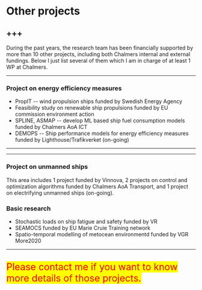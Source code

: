 # Other projects

+++
---

During the past years, the research team has been financially supported by more than 10 other projects, including both Chalmers internal and external fundings. 
Below I just list several of them which I am in charge of at least 1 WP at Chalmers.

---

### Project on energy efficiency measures

* PropIT -- wind propulsion ships funded by Swedish Energy Agency
* Feasibility study on renewable ship propulsions funded by EU commission environment action
* SPLINE, ASMAP -- develop ML based ship fuel consumption models funded by Chalmers AoA ICT
* DEMOPS -- Ship performance models for energy efficiency measures funded by Lighthouse/Trafikverket (on-going)

---
***

### Project on unmanned ships
This area includes 1 project funded by Vinnova, 2 projects on control and optimization algorithms funded by Chalmers AoA Transport, and 1 project on electrifying unmanned ships (on-going).

### Basic research
* Stochastic loads on ship fatigue and safety funded by VR
* SEAMOCS funded by EU Marie Cruie Training network
* Spatio-temporal modelling of metocean environmentd funded by VGR More2020

---

<br />
<span style = "color:red; font-weight:400; font-size: 25px; background: yellow">Please contact me if you want to know more details of those projects.</span>
